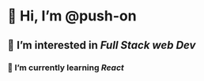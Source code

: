 # 👋 Hi, I’m @push-on
## 👀 I’m interested in _Full Stack web Dev_
### 🌱 I’m currently learning _React_



